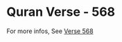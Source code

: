 # Quran Verse - 568 

For more infos, See [Verse 568](https://www.quranbookk.com/quran/search?q=568)
